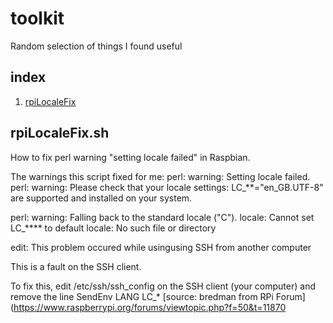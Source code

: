 # toolkit
Random selection of things I found useful 
## index

1. [rpiLocaleFix](https://github.com/gntouts/toolkit/blob/master/README.md#rpilocalefixsh)

## rpiLocaleFix.sh

How to fix perl warning "setting locale failed" in Raspbian.

The warnings this script fixed for me:
perl: warning: Setting locale failed.
perl: warning: Please check that your locale settings:
LC_**="en_GB.UTF-8"
are supported and installed on your system.

perl: warning: Falling back to the standard locale ("C").
locale: Cannot set LC_**** to default locale: No such file or directory

edit: This problem occured while usingusing SSH from another computer

This is a fault on the SSH client.

To fix this, edit /etc/ssh/ssh_config on the SSH client (your computer) and remove the line
SendEnv LANG LC_*
[source: bredman from RPi Forum](https://www.raspberrypi.org/forums/viewtopic.php?f=50&t=11870
